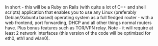 In short - this will be a Ruby on Rails (with quite a lot of C++ and shell scripts) application that enables you to use any Linux (preferably Debian/Xubuntu based) operating system as a full fledged router - with a web frontend, port
forwarding, DHCP and all other things normal routers have. Plus bonus features such as TOR/VPN relay. Note - it will require at least 2 network interfaces (this version of the code will be optimized for eth0, eth1 and wlan0).
